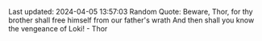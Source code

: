 Last updated: 2024-04-05 13:57:03
Random Quote: Beware, Thor, for thy brother shall free himself from our father's wrath And then shall you know the vengeance of Loki! - Thor